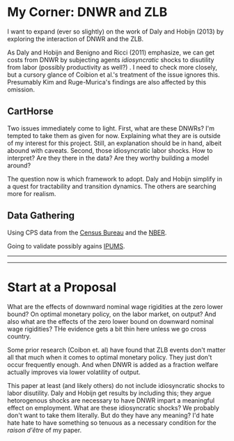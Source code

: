My Corner: DNWR and ZLB
=======================

I want to expand (ever so slightly) on the work of Daly and Hobijn (2013) by exploring the interaction of DNWR and the ZLB.

As Daly and Hobijn and Benigno and Ricci (2011) emphasize, we can get costs from DNWR by subjecting agents *idiosyncratic* shocks to disutility from labor (possibly productivity as well?) .  I need to check more closely, but a cursory glance of Coibion et al.'s treatment of the issue ignores this.  Presumably Kim and Ruge-Murica's findings are also affected by this omission.

CartHorse
---------

Two issues immediately come to light.  First, what are these DNWRs?  I'm tempted to take them as given for now.  Explaining what they are is outside of my interest for this project.  Still, an explanation should be in hand, albeit abound with caveats.  Second, those idiosyncratic labor shocks.  How to interpret?  Are they there in the data?  Are they worthy building a model around?

The question now is which framework to adopt.  Daly and Hobijn simplify in a quest for tractability and transition dynamics.  The others are searching more for realism.

Data Gathering
--------------

Using CPS data from the [Census Bureau](http://thedataweb.rm.census.gov/ftp/cps_ftp.html) and the [NBER](http://www.nber.org/data/current-population-survey-data.html).

Going to validate possibly agains [IPUMS](https://cps.ipums.org/cps/).

--------------------------------------------

--------------------------------------------

Start at a Proposal
===================

What are the effects of downward nominal wage rigidities at the zero lower bound?  On optimal monetary policy, on the labor market, on output? And also what are the effects of the zero lower bound on downward nominal wage rigidities?  THe evidence gets a bit thin here unless we go cross country.

Some prior research (Coibon et. al) have found that ZLB events don't matter all that much when it comes to optimal monetary policy.  They just don't occur frequently enough.  And when DNWR is added as a fraction welfare actually improves via lower volatility of output.

This paper at least (and likely others) do not include idiosyncratic shocks to labor disutility.  Daly and Hobijn get results by including this; they argue hetorogenous shocks are necessary to have DNWR impart a meaningful effect on employment.  What are these idiosyncratic shocks?  We probably don't want to take them literally.  But do they have any meaning?  I'd hate hate hate to have something so tenuous as a necessary condition for the *raison d'être* of my paper.


